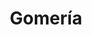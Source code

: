 ---
title: "Gomería"
url: /ciudad-autonoma-de-buenos-aires/gomeria/
shop: reparación de automóviles
---